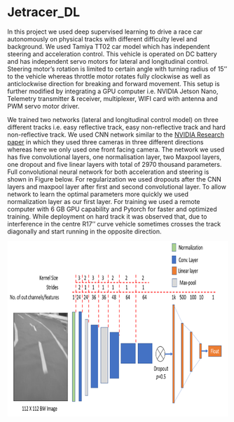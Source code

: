 # Jetracer_DL

In this project we used deep supervised learning to drive a race car autonomously on physical tracks with different difficulty level and background. We used Tamiya TT02 car model which has independent steering and acceleration control. This vehicle is operated on DC battery and has independent servo motors for lateral and longitudinal control. Steering motor’s rotation is limited to certain angle with turning radius of 15’’ to the vehicle whereas throttle motor rotates fully clockwise as well as anticlockwise direction for breaking and forward movement. This setup is further modified by integrating a GPU computer i.e. NVIDIA Jetson Nano, Telemetry transmitter & receiver, multiplexer, WIFI card with antenna and PWM servo motor driver.

We trained two networks (lateral and longitudinal control model) on three different tracks i.e. easy reflective track, easy non-reflective track and hard non-reflective track. We used CNN network similar to the [NVIDIA Research paper](https://images.nvidia.com/content/tegra/automotive/images/2016/solutions/pdf/end-to-end-dl-using-px.pdf) in which they used three cameras in three different directions whereas here we only used one front facing camera. The network we used has five convolutional layers, one normalisation layer, two Maxpool layers, one dropout and five linear layers with total of 2970 thousand parameters. Full convolutional neural network for both acceleration and steering is shown in Figure below. For regularization we used dropouts after the CNN layers and maxpool layer after first and second convolutional layer. To allow network to learn the optimal parameters more quickly we used normalization layer as our first layer. For training we used a remote computer with 6 GB GPU capability and Pytorch for faster and optimized training. While deployment on hard track it was observed that, due to interference in the centre R17’’ curve vehicle sometimes crosses the track diagonally and start running in the opposite direction.

<img src="doc/network_1.png" width="800" height="400">
